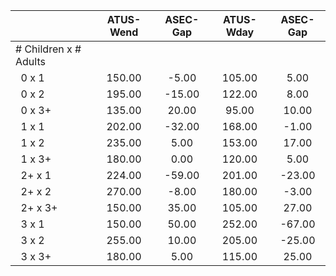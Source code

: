 
|                      |    ATUS-Wend |     ASEC-Gap |    ATUS-Wday |     ASEC-Gap |
| -------------------- | :----------: | :----------: | :----------: | :----------: |
| # Children x # Adults |              |              |              |              |
| &nbsp;&nbsp;0 x 1    |       150.00 |        -5.00 |       105.00 |         5.00 |
| &nbsp;&nbsp;0 x 2    |       195.00 |       -15.00 |       122.00 |         8.00 |
| &nbsp;&nbsp;0 x 3+   |       135.00 |        20.00 |        95.00 |        10.00 |
| &nbsp;&nbsp;1 x 1    |       202.00 |       -32.00 |       168.00 |        -1.00 |
| &nbsp;&nbsp;1 x 2    |       235.00 |         5.00 |       153.00 |        17.00 |
| &nbsp;&nbsp;1 x 3+   |       180.00 |         0.00 |       120.00 |         5.00 |
| &nbsp;&nbsp;2+ x 1   |       224.00 |       -59.00 |       201.00 |       -23.00 |
| &nbsp;&nbsp;2+ x 2   |       270.00 |        -8.00 |       180.00 |        -3.00 |
| &nbsp;&nbsp;2+ x 3+  |       150.00 |        35.00 |       105.00 |        27.00 |
| &nbsp;&nbsp;3 x 1    |       150.00 |        50.00 |       252.00 |       -67.00 |
| &nbsp;&nbsp;3 x 2    |       255.00 |        10.00 |       205.00 |       -25.00 |
| &nbsp;&nbsp;3 x 3+   |       180.00 |         5.00 |       115.00 |        25.00 |

